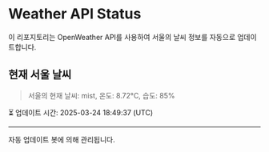 
# Weather API Status

이 리포지토리는 OpenWeather API를 사용하여 서울의 날씨 정보를 자동으로 업데이트합니다.

## 현재 서울 날씨
> 서울의 현재 날씨: mist, 온도: 8.72°C, 습도: 85%

⏳ 업데이트 시간: 2025-03-24 18:49:37 (UTC)

---
자동 업데이트 봇에 의해 관리됩니다.
